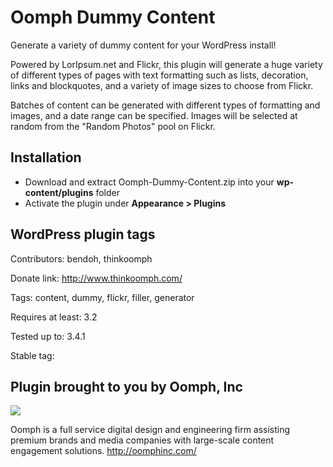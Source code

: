 Oomph Dummy Content
===================

Generate a variety of dummy content for your WordPress install!

Powered by LorIpsum.net and Flickr, this plugin will generate a huge variety of different types
of pages with text formatting such as lists, decoration, links and blockquotes, and a variety
of image sizes to choose from Flickr.

Batches of content can be generated with different types of formatting and images, and a date range
can be specified. Images will be selected at random from the "Random Photos" pool on Flickr.

## Installation

* Download and extract Oomph-Dummy-Content.zip into your **wp-content/plugins** folder
* Activate the plugin under **Appearance > Plugins** 

## WordPress plugin tags

Contributors: bendoh, thinkoomph

Donate link: http://www.thinkoomph.com/

Tags: content, dummy, flickr, filler, generator

Requires at least: 3.2

Tested up to: 3.4.1

Stable tag:

## Plugin brought to you by Oomph, Inc
![](https://github.com/gdtrombetti/Oomph-Dummy-Content/blob/master/images/Oomph_logo.png)

Oomph is a full service digital design and engineering firm assisting premium brands and media companies with large-scale content engagement solutions.
http://oomphinc.com/

